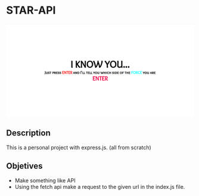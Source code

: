 # STAR-API
![pressEnter](./public/img/firstView.png)

## Description
This is a personal project with express.js. (all from scratch)

## Objetives
* Make something like API
* Using the fetch api make a request to the given url in the index.js file.
